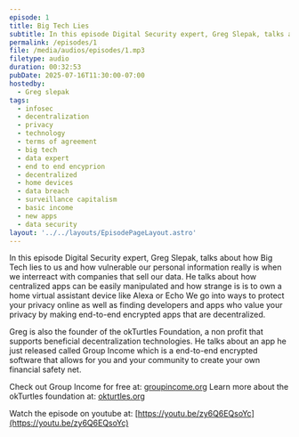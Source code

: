```yaml
---
episode: 1
title: Big Tech Lies
subtitle: In this episode Digital Security expert, Greg Slepak, talks about how Big Tech lies to us and how vulnerable our personal information really is when we interreact with companies that sell our data. He talks about how centralized apps can be easily manipulated and how strange is is to own a home virtual assistant device like Alexa or Echo We go into ways to protect your privacy online as well as finding developers and apps who value your privacy by making end-to-end encrypted apps that are decentralized.
permalink: /episodes/1
file: /media/audios/episodes/1.mp3
filetype: audio
duration: 00:32:53
pubDate: 2025-07-16T11:30:00-07:00
hostedby:
  - Greg slepak
tags:
  - infosec
  - decentralization
  - privacy
  - technology
  - terms of agreement
  - big tech
  - data expert
  - end to end encyprion
  - decentralized
  - home devices
  - data breach
  - surveillance capitalism
  - basic income
  - new apps
  - data security
layout: '../../layouts/EpisodePageLayout.astro'
---
```


In this episode Digital Security expert, Greg Slepak, talks about how Big Tech lies to us and how vulnerable our personal information really is when we interreact with companies that sell our data. He talks about how centralized apps can be easily manipulated and how strange is is to own a home virtual assistant device like Alexa or Echo We go into ways to protect your privacy online as well as finding developers and apps who value your privacy by making end-to-end encrypted apps that are decentralized.

Greg is also the founder of the okTurtles Foundation, a non profit that supports beneficial decentralization technologies. He talks about an app he just released called Group Income which is a end-to-end encrypted software that allows for you and your community to create your own financial safety net.

Check out Group Income for free at: [groupincome.org](https://groupincome.org)
Learn more about the okTurtles foundation at: [okturtles.org](https://okturtles.org)

Watch the episode on youtube at: [https://youtu.be/zy6Q6EQsoYc](https://youtu.be/zy6Q6EQsoYc)
